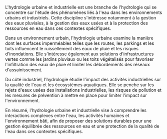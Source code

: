 L'hydrologie urbaine et industrielle est une branche de l'hydrologie qui se concentre sur l'étude des phénomènes liés à l'eau dans les environnements urbains et industriels. Cette discipline s'intéresse notamment à la gestion des eaux pluviales, à la gestion des eaux usées et à la protection des ressources en eau dans ces contextes spécifiques.

Dans un environnement urbain, l'hydrologie urbaine examine la manière dont les surfaces imperméables telles que les routes, les parkings et les toits influencent le ruissellement des eaux de pluie et les risques d'inondations. Elle s'intéresse également aux solutions d'infrastructures vertes comme les jardins pluviaux ou les toits végétalisés pour favoriser l'infiltration des eaux de pluie et limiter les débordements des réseaux d'assainissement.

Du côté industriel, l'hydrologie étudie l'impact des activités industrielles sur la qualité de l'eau et les écosystèmes aquatiques. Elle se penche sur les rejets d'eaux usées des installations industrielles, les risques de pollution et les mesures de prévention à mettre en place pour limiter l'impact sur l'environnement.

En résumé, l'hydrologie urbaine et industrielle vise à comprendre les interactions complexes entre l'eau, les activités humaines et l'environnement bâti, afin de proposer des solutions durables pour une gestion équilibrée des ressources en eau et une protection de la qualité de l'eau dans ces contextes spécifiques.